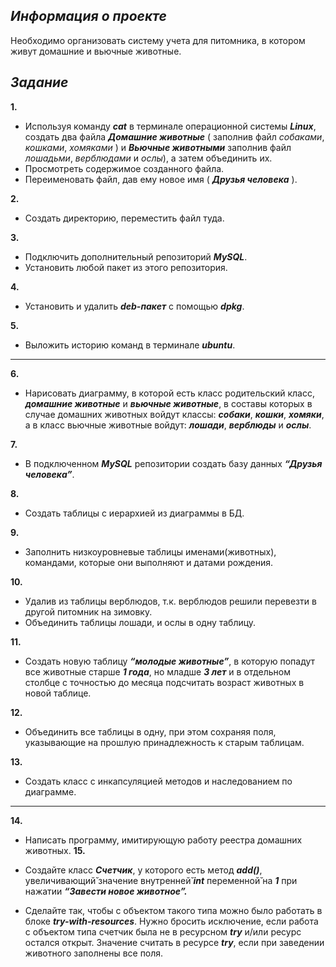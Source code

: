 ## ***Информация о проекте***

Необходимо организовать систему учета для питомника, в котором живут
домашние и вьючные животные.

## ***Задание***

**1.** 
- Используя команду ***cat*** в терминале операционной системы ***Linux***, создать
два файла ***Домашние животные*** ( заполнив файл *собаками*, *кошками*,
*хомяками* ) и ***Вьючные животными*** заполнив файл *лошадьми*, *верблюдами* и
*ослы*), а затем объединить их. 
- Просмотреть содержимое созданного файла.
- Переименовать файл, дав ему новое имя ( ***Друзья человека*** ).

**2.** 
- Создать директорию, переместить файл туда.

**3.** 
- Подключить дополнительный репозиторий ***MySQL***. 
- Установить любой пакет из этого репозитория.

**4.** 
- Установить и удалить ***deb-пакет*** с помощью ***dpkg***.

**5.** 
- Выложить историю команд в терминале ***ubuntu***.
___
**6.**  
- Нарисовать диаграмму, в которой есть класс родительский класс, ***домашние животные*** и ***вьючные животные***, в составы которых в случае домашних
животных войдут классы: ***собаки***, ***кошки***, ***хомяки***, а в класс вьючные животные войдут: ***лошади***, ***верблюды*** и ***ослы***.

**7.** 
- В подключенном ***MySQL*** репозитории создать базу данных ***“Друзья
человека”***.

**8.** 
- Создать таблицы с иерархией из диаграммы в БД.

**9.** 
- Заполнить низкоуровневые таблицы именами(животных), командами, которые они выполняют и датами рождения.

**10.** 
- Удалив из таблицы верблюдов, т.к. верблюдов решили перевезти в другой питомник на зимовку. 
- Объединить таблицы лошади, и ослы в одну таблицу.

**11.** 
- Создать новую таблицу ***“молодые животные”***, в которую попадут все
животные старше ***1 года***, но младше ***3 лет*** и в отдельном столбце с точностью
до месяца подсчитать возраст животных в новой таблице.

**12.** 
- Объединить все таблицы в одну, при этом сохраняя поля, указывающие на прошлую принадлежность к старым таблицам.

**13.** 
- Создать класс с инкапсуляцией методов и наследованием по диаграмме.
___

**14.**
- Написать программу, имитирующую работу реестра домашних животных.
**15.** 
- Создайте класс ***Счетчик***, у которого есть метод ***add()***, увеличивающий̆
значение внутренней̆ ***int*** переменной̆ на ***1*** при нажатии ***“Завести новое животное”.*** 

- Сделайте так, чтобы с объектом такого типа можно было работать в
блоке ***try-with-resources***. Нужно бросить исключение, если работа с объектом
типа счетчик была не в ресурсном ***try*** и/или ресурс остался открыт. Значение
считать в ресурсе ***try***, если при заведении животного заполнены все поля.

